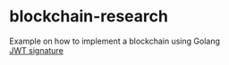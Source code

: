 # blockchain-research
Example on how to implement a blockchain using Golang\
[JWT signature](https://medium.facilelogin.com/jwt-jws-and-jwe-for-not-so-dummies-b63310d201a3)